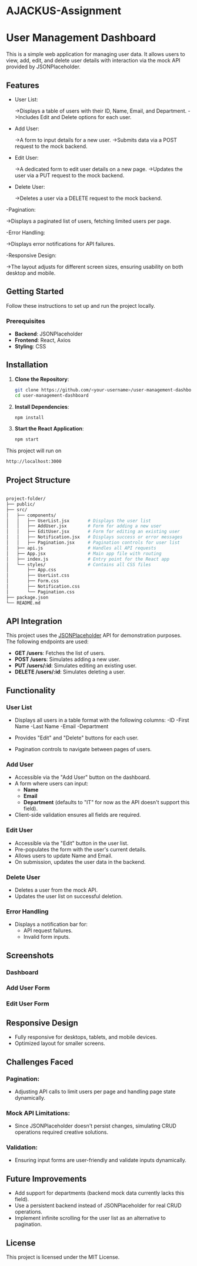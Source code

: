 # AJACKUS-Assignment

# User Management Dashboard

This is a simple web application for managing user data. It allows users to view, add, edit, and delete user details with interaction via the mock API provided by JSONPlaceholder.

## Features

- User List:
   
   ->Displays a table of users with their ID, Name, Email, and Department.
   ->Includes Edit and Delete options for each user.

- Add User:
   
   ->A form to input details for a new user.
   ->Submits data via a POST request to the mock backend.
- Edit User:
   
   ->A dedicated form to edit user details on a new page.
   ->Updates the user via a PUT request to the mock backend.

- Delete User:

   ->Deletes a user via a DELETE request to the mock backend.

-Pagination:
   
   ->Displays a paginated list of users, fetching limited users per page.

-Error Handling:

   ->Displays error notifications for API failures.

-Responsive Design:

   ->The layout adjusts for different screen sizes, ensuring usability on both desktop and mobile.

## Getting Started

Follow these instructions to set up and run the project locally.

### Prerequisites

- **Backend**: JSONPlaceholder
- **Frontend**: React, Axios
- **Styling**: CSS

## Installation

1. **Clone the Repository**:
   ```bash
   git clone https://github.com/<your-username>/user-management-dashboard.git
   cd user-management-dashboard

2. **Install Dependencies**:
   ```bash
   npm install

3. **Start the React Application**:
   ```bash
   npm start

This project will run on
```bash
http://localhost:3000
```

## Project Structure

```bash

project-folder/
├── public/
├── src/
│   ├── components/
│   │   ├── UserList.jsx       # Displays the user list
│   │   ├── AddUser.jsx        # Form for adding a new user
│   │   ├── EditUser.jsx       # Form for editing an existing user
│   │   ├── Notification.jsx   # Displays success or error messages
│   │   ├── Pagination.jsx     # Pagination controls for user list
│   ├── api.js                 # Handles all API requests
│   ├── App.jsx                # Main app file with routing
│   ├── index.js               # Entry point for the React app
│   └── styles/                # Contains all CSS files
│       ├── App.css
│       ├── UserList.css
│       ├── Form.css
│       ├── Notification.css
│       └── Pagination.css
├── package.json
└── README.md
```

## API Integration

This project uses the [JSONPlaceholder](https://jsonplaceholder.typicode.com/) API for demonstration purposes. The following endpoints are used:

- **GET /users**: Fetches the list of users.
- **POST /users**: Simulates adding a new user.
- **PUT /users/:id**: Simulates editing an existing user.
- **DELETE /users/:id**: Simulates deleting a user.

## Functionality

### User List

- Displays all users in a table format with the following columns:
  -ID
  -First Name
  -Last Name
  -Email
  -Department

- Provides "Edit" and "Delete" buttons for each user.
- Pagination controls to navigate between pages of users.

### Add User

- Accessible via the "Add User" button on the dashboard.
- A form where users can input:
  - **Name**
  - **Email**
  - **Department** (defaults to "IT" for now as the API doesn't support this field).
- Client-side validation ensures all fields are required.

### Edit User

- Accessible via the "Edit" button in the user list.
- Pre-populates the form with the user's current details.
- Allows users to update Name and Email.
- On submission, updates the user data in the backend.

### Delete User

- Deletes a user from the mock API.
- Updates the user list on successful deletion.

### Error Handling

- Displays a notification bar for:
  - API request failures.
  - Invalid form inputs.

## Screenshots

### Dashboard

### Add User Form

### Edit User Form

## Responsive Design

- Fully responsive for desktops, tablets, and mobile devices.
- Optimized layout for smaller screens.

## Challenges Faced

### Pagination:

- Adjusting API calls to limit users per page and handling page state dynamically.

### Mock API Limitations:

- Since JSONPlaceholder doesn't persist changes, simulating CRUD operations required creative solutions.

### Validation:

- Ensuring input forms are user-friendly and validate inputs dynamically.

## Future Improvements

- Add support for departments (backend mock data currently lacks this field).
- Use a persistent backend instead of JSONPlaceholder for real CRUD operations.
- Implement infinite scrolling for the user list as an alternative to pagination.

## License

This project is licensed under the MIT License.




